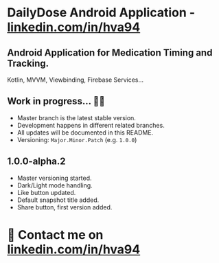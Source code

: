 # DailyDose Android Application - [linkedin.com/in/hva94](https://www.linkedin.com/in/hva94/)

## Android Application for Medication Timing and Tracking. <br> 
Kotlin, MVVM, Viewbinding, Firebase Services...

## Work in progress... 👨‍💻

- Master branch is the latest stable version.
- Development happens in different related branches.
- All updates will be documented in this README.
- Versioning: `Major.Minor.Patch` (e.g. `1.0.0`)

## 1.0.0-alpha.2
- Master versioning started.
- Dark/Light mode handling.
- Like button updated.
- Default snapshot title added.
- Share button, first version added.

# 💬 Contact me on [linkedin.com/in/hva94](https://www.linkedin.com/in/hva94/)